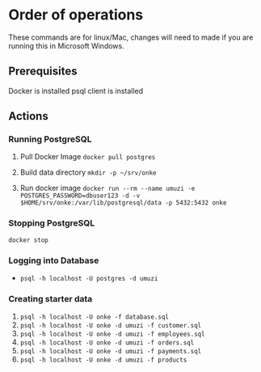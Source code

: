 # Order of operations
These commands are for linux/Mac, changes will need to made if you are running this in Microsoft Windows.

## Prerequisites
Docker is installed
psql client is installed

## Actions

### Running PostgreSQL
1. Pull Docker Image
`docker pull postgres`

2. Build data directory
`mkdir -p ~/srv/onke`

3. Run docker image
`docker run --rm --name umuzi -e POSTGRES_PASSWORD=dbuser123 -d -v $HOME/srv/onke:/var/lib/postgresql/data -p 5432:5432 onke`

### Stopping PostgreSQL
`docker stop `

### Logging into Database
* `psql -h localhost -U postgres -d umuzi`

### Creating starter data
1. `psql -h localhost -U onke -f database.sql`
2. `psql -h localhost -U onke -d umuzi -f customer.sql`
3. `psql -h localhost -U onke -d umuzi -f employees.sql`
4. `psql -h localhost -U onke -d umuzi -f orders.sql`
5. `psql -h localhost -U onke -d umuzi -f payments.sql`
6. `psql -h localhost -U onke -d umuzi -f products`
